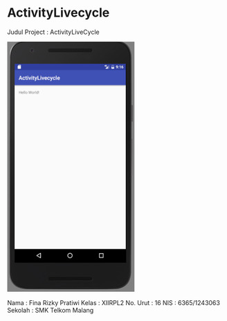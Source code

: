 # ActivityLivecycle

Judul Project : ActivityLiveCycle

![ScreenShot 1](https://github.com/finarizkyp/ActivityLivecycle/blob/master/AL.PNG)

Nama : Fina Rizky Pratiwi
Kelas : XIIRPL2
No. Urut : 16
NIS : 6365/1243063
Sekolah : SMK Telkom Malang
